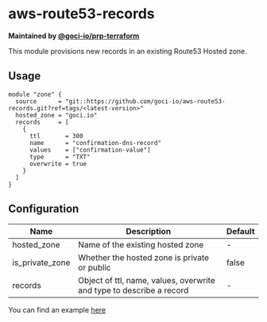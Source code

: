 # aws-route53-records

**Maintained by [@goci-io/prp-terraform](https://github.com/orgs/goci-io/teams/prp-terraform)**

This module provisions new records in an existing Route53 Hosted zone.

## Usage

```hcl
module "zone" {
  source      = "git::https://github.com/goci-io/aws-route53-records.git?ref=tags/<latest-version>"
  hosted_zone = "goci.io"
  records     = [
    {
      ttl       = 300
      name      = "confirmation-dns-record"
      values    = ["confirmation-value"]
      type      = "TXT"
      overwrite = true
    }
  ]
}
```

## Configuration

| Name | Description | Default |
|-------------------------|-----------------------------------------------------------|---------|
| hosted_zone | Name of the existing hosted zone | - |
| is_private_zone | Whether the hosted zone is private or public | false |
| records | Object of ttl, name, values, overwrite and type to describe a record | - |

You can find an example [here](terraform.tfvars.example)
